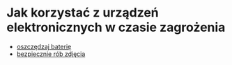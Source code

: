 # Jak korzystać z urządzeń elektronicznych w czasie zagrożenia

- [oszczędzaj baterię](/pl/tips/battery-life)
- [bezpiecznie rób zdjęcia](/pl/tips/taking-photos)